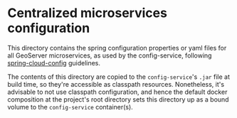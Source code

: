 # Centralized microservices configuration 

This directory contains the spring configuration properties or yaml files for all
GeoServer microservices, as used by the config-service, following 
[spring-cloud-config](https://cloud.spring.io/spring-cloud-config/reference/html/) guidelines.

The contents of this directory are copied to the `config-service`'s `.jar` file at build time,
so they're accessible as classpath resources. Nonetheless, it's advisable to not use classpath
configuration, and hence the default docker composition at the project's root directory sets
this directory up as a bound volume to the `config-service` container(s).
